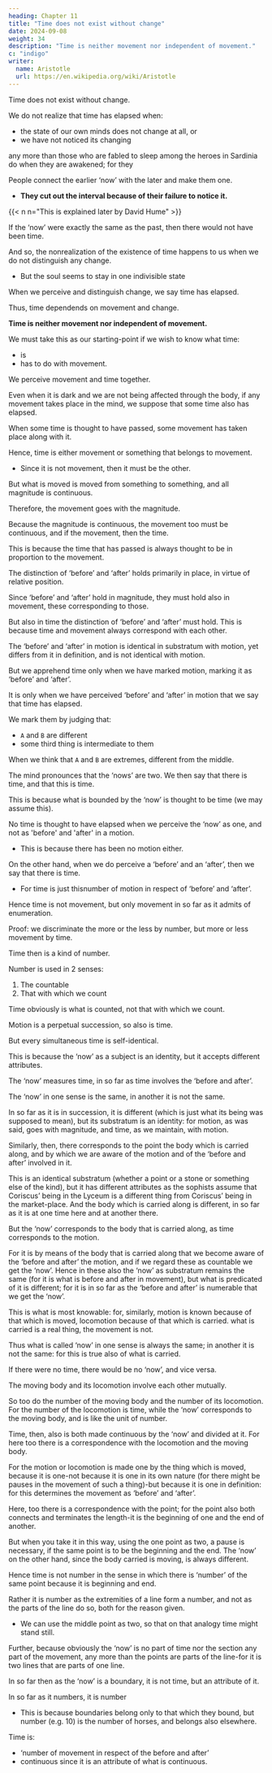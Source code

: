 ```yaml
---
heading: Chapter 11
title: "Time does not exist without change"
date: 2024-09-08
weight: 34
description: "Time is neither movement nor independent of movement."
c: "indigo"
writer:
  name: Aristotle 
  url: https://en.wikipedia.org/wiki/Aristotle
---
```



Time does not exist without change.

We do not realize that time has elapsed when:
- the state of our own minds does not change at all, or
- we have not noticed its changing

any more than those who are fabled to sleep among the heroes in Sardinia do
when they are awakened; for they 

People connect the earlier ‘now’ with the later and make them one.
- **They cut out the interval because of their failure to notice it.** 

{{< n n="This is explained later by David Hume" >}}


If the ‘now’ were exactly the same as the past, then there would not have been time.

 <!-- so too when its difference escapes our notice the interval does not seem to be time. If, then,  -->

And so, the nonrealization of the existence of time happens to us when we do not distinguish any change.
- But the soul seems to stay in one indivisible state

When we perceive and distinguish change, we say time has elapsed.

Thus, time dependends on movement and change.

**Time is neither movement nor independent of movement.**

We must take this as our starting-point if we wish to know what time:
- is
- has to do with movement.

We perceive movement and time together.

Even when it is dark and we are not being affected through the body, if any movement takes place in the mind, we suppose that some time also has elapsed.

When some time is thought to have passed, some movement has taken place along with it.

Hence, time is either movement or something that belongs to movement. 
- Since it is not movement, then it must be the other.

But what is moved is moved from something to something, and all magnitude is continuous. 

Therefore, the movement goes with the magnitude.

Because the magnitude is continuous, the movement too must be continuous, and if the movement, then the time.

This is because the time that has passed is always thought to be in proportion to the movement.

The distinction of ‘before’ and ‘after’ holds primarily in place, in virtue of relative position.

Since ‘before’ and ‘after’ hold in magnitude, they must hold also in movement, these corresponding to those.

But also in time the distinction of ‘before’ and ‘after’ must hold. This is because time and movement always correspond with each other. 

The ‘before’ and ‘after’ in motion is identical in substratum with motion, yet differs from it in definition, and is not identical with motion.

But we apprehend time only when we have marked motion, marking it as ‘before’ and ‘after’.

It is only when we have perceived ‘before’ and ‘after’ in motion that we say that time has elapsed. 

We mark them by judging that:
- `A` and `B` are different
- some third thing is intermediate to them

When we think that `A` and `B` are extremes, different from the middle.

The mind pronounces that the ‘nows’ are two. We then say that there is time, and that this is time. 

This is because what is bounded by the ‘now’ is thought to be time (we may assume this).

No time is thought to have elapsed when we perceive the ‘now’ as one, and not as 'before' and 'after' in a motion.

 <!-- nor as an identity but in relation to a ‘before’ and an ‘after’,  -->

- This is because there has been no motion either. 

On the other hand, when we do perceive a ‘before’ and an ‘after’, then we say that there is time.
- For time is just thisnumber of motion in respect of ‘before’ and ‘after’.

Hence time is not movement, but only movement in so far as it admits of enumeration.

Proof: we discriminate the more or the less by number, but more or less movement by time. 

Time then is a kind of number. 

Number is used in 2 senses:

1. The countable
2. That with which we count

Time obviously is what is counted, not that with which we count.

Motion is a perpetual succession, so also is time.

But every simultaneous time is self-identical.

This is because the ‘now’ as a subject is an identity, but it accepts different attributes. 

The ‘now’ measures time, in so far as time involves the ‘before and after’.

The ‘now’ in one sense is the same, in another it is not the same. 

In so far as it is in succession, it is different (which is just what its being was supposed to mean), but its substratum is an identity: for motion, as was said, goes with magnitude, and time, as we maintain, with motion. 

Similarly, then, there corresponds to the point the body which is carried along, and by which we are aware of the motion and of the ‘before and after’ involved in it. 

This is an identical substratum (whether a point or a stone or something else of the kind), but it has different attributes as the sophists assume that Coriscus’ being in the Lyceum is a different thing from Coriscus’ being in the market-place. And the body which is carried along is different, in so far as it is at one time here and at another there.

But the ‘now’ corresponds to the body that is carried along, as time corresponds to the motion. 

For it is by means of the body that is carried along that we become aware of the ‘before and after’ the motion, and if we regard these as countable we get the ‘now’. Hence in these also the ‘now’ as substratum remains the same (for it is what is before and after in movement), but what is predicated of it is different; for it is in so far as the ‘before and after’ is numerable that we get the ‘now’.

This is what is most knowable: for, similarly, motion is known because of that which is moved,
locomotion because of that which is carried. what is carried is a real thing, the
movement is not. 

Thus what is called ‘now’ in one sense is always the same; in another it is not the same: for this is true also of what is carried.

If there were no time, there would be no ‘now’, and vice versa.

The moving body and its locomotion involve each other mutually.

So too do the number of the moving body and the number of its locomotion. For the number of the
locomotion is time, while the ‘now’ corresponds to the moving body, and is like the unit
of number.

Time, then, also is both made continuous by the ‘now’ and divided at it. For here too there is a correspondence with the locomotion and the moving body. 

For the motion or locomotion is made one by the thing which is moved, because it is one-not because it is one in its own nature (for there might be pauses in the movement of such a thing)-but because it is one in definition: for this determines the movement as ‘before’ and ‘after’. 

Here, too there is a correspondence with the point; for the point also both connects and terminates the length-it is the beginning of one and the end of another. 

But when you take it in this way, using the one point as two, a pause is necessary, if the same point is to be the beginning and the end. The ‘now’ on the other hand, since the body carried is moving, is always different.


Hence time is not number in the sense in which there is ‘number’ of the same point because it is beginning and end.

Rather it is number as the extremities of a line form a number, and not as the parts of the line do so, both for the reason given.
- We can use the middle point as two, so that on that analogy time might stand still.

Further, because obviously the ‘now’ is no part of time nor the section any part of the movement, any more than the points are parts of the line-for it is two lines that are parts of one line. 

In so far then as the ‘now’ is a boundary, it is not time, but an attribute of it.

In so far as it numbers, it is number
- This is because boundaries belong only to that which they bound, but number (e.g. 10) is the number of horses, and belongs also elsewhere.

Time is:
- ‘number of movement in respect of the before and after’
- continuous since it is an attribute of what is continuous.

